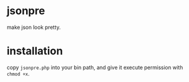# jsonpre
make json look pretty.
# installation
copy `jsonpre.php` into your bin path, and give it execute permission with `chmod +x`.
